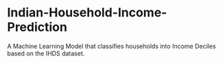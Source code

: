 # Indian-Household-Income-Prediction
A Machine Learning Model that classifies households into Income Deciles based on the IHDS dataset.
